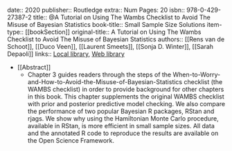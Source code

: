 date:: 2020
publisher:: Routledge
extra:: Num Pages: 20
isbn:: 978-0-429-27387-2
title:: @A Tutorial on Using The Wambs Checklist to Avoid The Misuse of Bayesian Statistics
book-title:: Small Sample Size Solutions
item-type:: [[bookSection]]
original-title:: A Tutorial on Using The Wambs Checklist to Avoid The Misuse of Bayesian Statistics
authors:: [[Rens van de Schoot]], [[Duco Veen]], [[Laurent Smeets]], [[Sonja D. Winter]], [[Sarah Depaoli]]
links:: [Local library](zotero://select/library/items/5JFHFM4C), [Web library](https://www.zotero.org/users/6520516/items/5JFHFM4C)

- [[Abstract]]
	- Chapter 3 guides readers through the steps of the When-to-Worry-and-How-to-Avoid-the-Misuse-of-Bayesian-Statistics checklist (the WAMBS checklist) in order to provide background for other chapters in this book. This chapter supplements the original WAMBS checklist with prior and posterior predictive model checking. We also compare the performance of two popular Bayesian R packages, RStan and rjags. We show why using the Hamiltonian Monte Carlo procedure, available in RStan, is more efficient in small sample sizes. All data and the annotated R code to reproduce the results are available on the Open Science Framework.